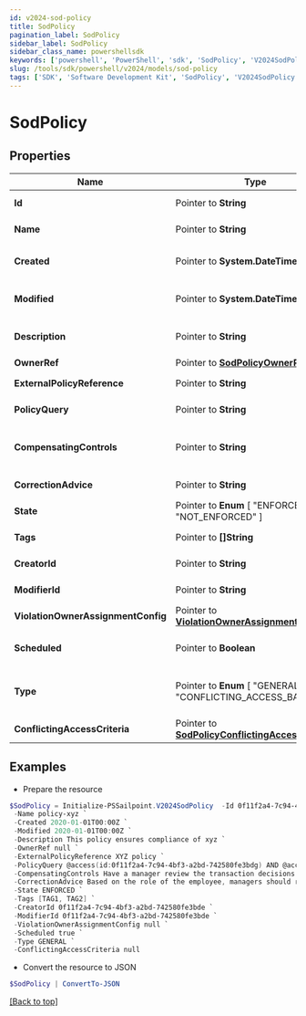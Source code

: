 ```yaml
---
id: v2024-sod-policy
title: SodPolicy
pagination_label: SodPolicy
sidebar_label: SodPolicy
sidebar_class_name: powershellsdk
keywords: ['powershell', 'PowerShell', 'sdk', 'SodPolicy', 'V2024SodPolicy'] 
slug: /tools/sdk/powershell/v2024/models/sod-policy
tags: ['SDK', 'Software Development Kit', 'SodPolicy', 'V2024SodPolicy']
---
```



# SodPolicy

## Properties

Name | Type | Description | Notes
------------ | ------------- | ------------- | -------------
**Id** |  Pointer to **String** | Policy id | [optional] [readonly] 
**Name** |  Pointer to **String** | Policy Business Name | [optional] 
**Created** |  Pointer to **System.DateTime** | The time when this SOD policy is created. | [optional] [readonly] 
**Modified** |  Pointer to **System.DateTime** | The time when this SOD policy is modified. | [optional] [readonly] 
**Description** |  Pointer to **String** | Optional description of the SOD policy | [optional] 
**OwnerRef** |  Pointer to [**SodPolicyOwnerRef**](sod-policy-owner-ref) |  | [optional] 
**ExternalPolicyReference** |  Pointer to **String** | Optional External Policy Reference | [optional] 
**PolicyQuery** |  Pointer to **String** | Search query of the SOD policy | [optional] 
**CompensatingControls** |  Pointer to **String** | Optional compensating controls(Mitigating Controls) | [optional] 
**CorrectionAdvice** |  Pointer to **String** | Optional correction advice | [optional] 
**State** |  Pointer to  **Enum** [  "ENFORCED",    "NOT_ENFORCED" ] | whether the policy is enforced or not | [optional] 
**Tags** |  Pointer to **[]String** | tags for this policy object | [optional] 
**CreatorId** |  Pointer to **String** | Policy's creator ID | [optional] [readonly] 
**ModifierId** |  Pointer to **String** | Policy's modifier ID | [optional] [readonly] 
**ViolationOwnerAssignmentConfig** |  Pointer to [**ViolationOwnerAssignmentConfig**](violation-owner-assignment-config) |  | [optional] 
**Scheduled** |  Pointer to **Boolean** | defines whether a policy has been scheduled or not | [optional] [default to $false]
**Type** |  Pointer to  **Enum** [  "GENERAL",    "CONFLICTING_ACCESS_BASED" ] | whether a policy is query based or conflicting access based | [optional] [default to "GENERAL"]
**ConflictingAccessCriteria** |  Pointer to [**SodPolicyConflictingAccessCriteria**](sod-policy-conflicting-access-criteria) |  | [optional] 

## Examples

- Prepare the resource
```powershell
$SodPolicy = Initialize-PSSailpoint.V2024SodPolicy  -Id 0f11f2a4-7c94-4bf3-a2bd-742580fe3bde `
 -Name policy-xyz `
 -Created 2020-01-01T00:00Z `
 -Modified 2020-01-01T00:00Z `
 -Description This policy ensures compliance of xyz `
 -OwnerRef null `
 -ExternalPolicyReference XYZ policy `
 -PolicyQuery @access(id:0f11f2a4-7c94-4bf3-a2bd-742580fe3bdg) AND @access(id:0f11f2a4-7c94-4bf3-a2bd-742580fe3bdf) `
 -CompensatingControls Have a manager review the transaction decisions for their &quot;out of compliance&quot; employee `
 -CorrectionAdvice Based on the role of the employee, managers should remove access that is not required for their job function. `
 -State ENFORCED `
 -Tags [TAG1, TAG2] `
 -CreatorId 0f11f2a4-7c94-4bf3-a2bd-742580fe3bde `
 -ModifierId 0f11f2a4-7c94-4bf3-a2bd-742580fe3bde `
 -ViolationOwnerAssignmentConfig null `
 -Scheduled true `
 -Type GENERAL `
 -ConflictingAccessCriteria null
```

- Convert the resource to JSON
```powershell
$SodPolicy | ConvertTo-JSON
```


[[Back to top]](#) 

